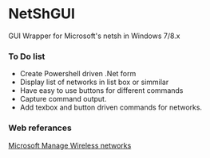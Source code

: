 # NetShGUI
GUI Wrapper for Microsoft's netsh in Windows 7/8.x

### To Do list
- Create Powershell driven .Net form
- Display list of networks in list box or simmilar
- Have easy to use buttons for different commands
- Capture command output.
- Add texbox and button driven commands for networks.

### Web referances
[Microsoft Manage Wireless networks](http://windows.microsoft.com/en-CA/windows-8/manage-wireless-network-profiles)
